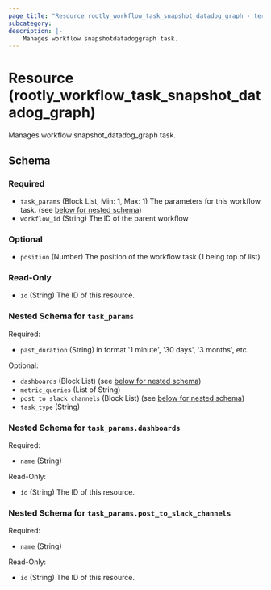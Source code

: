 ```yaml
---
page_title: "Resource rootly_workflow_task_snapshot_datadog_graph - terraform-provider-rootly"
subcategory:
description: |-
    Manages workflow snapshotdatadoggraph task.
---
```


# Resource (rootly_workflow_task_snapshot_datadog_graph)

Manages workflow snapshot_datadog_graph task.

<!-- schema generated by tfplugindocs -->
## Schema

### Required

- `task_params` (Block List, Min: 1, Max: 1) The parameters for this workflow task. (see [below for nested schema](#nestedblock--task_params))
- `workflow_id` (String) The ID of the parent workflow

### Optional

- `position` (Number) The position of the workflow task (1 being top of list)

### Read-Only

- `id` (String) The ID of this resource.

<a id="nestedblock--task_params"></a>
### Nested Schema for `task_params`

Required:

- `past_duration` (String) in format '1 minute', '30 days', '3 months', etc.

Optional:

- `dashboards` (Block List) (see [below for nested schema](#nestedblock--task_params--dashboards))
- `metric_queries` (List of String)
- `post_to_slack_channels` (Block List) (see [below for nested schema](#nestedblock--task_params--post_to_slack_channels))
- `task_type` (String)

<a id="nestedblock--task_params--dashboards"></a>
### Nested Schema for `task_params.dashboards`

Required:

- `name` (String)

Read-Only:

- `id` (String) The ID of this resource.


<a id="nestedblock--task_params--post_to_slack_channels"></a>
### Nested Schema for `task_params.post_to_slack_channels`

Required:

- `name` (String)

Read-Only:

- `id` (String) The ID of this resource.
